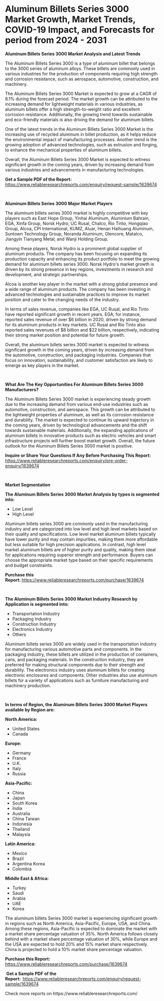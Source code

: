 <p><h1>Aluminum Billets Series 3000 Market Growth, Market Trends, COVID-19 Impact, and Forecasts for period from 2024 - 2031</h1></p><p><strong>Aluminum Billets Series 3000 Market Analysis and Latest Trends</strong></p>
<p><p>The Aluminum Billets Series 3000 is a type of aluminum billet that belongs to the 3000 series of aluminum alloys. These billets are commonly used in various industries for the production of components requiring high strength and corrosion resistance, such as aerospace, automotive, construction, and machinery.</p><p>The Aluminum Billets Series 3000 Market is expected to grow at a CAGR of 8.1% during the forecast period. The market growth can be attributed to the increasing demand for lightweight materials in various industries, as aluminum billets offer a high strength-to-weight ratio and excellent corrosion resistance. Additionally, the growing trend towards sustainable and eco-friendly materials is also driving the demand for aluminum billets.</p><p>One of the latest trends in the Aluminum Billets Series 3000 Market is the increasing use of recycled aluminum in billet production, as it helps reduce the environmental impact of manufacturing processes. Another trend is the growing adoption of advanced technologies, such as extrusion and forging, to enhance the mechanical properties of aluminum billets.</p><p>Overall, the Aluminum Billets Series 3000 Market is expected to witness significant growth in the coming years, driven by increasing demand from various industries and advancements in manufacturing technologies.</p></p>
<p><strong>Get a Sample PDF of the Report:&nbsp;</strong> <a href="https://www.reliableresearchreports.com/enquiry/request-sample/1639674">https://www.reliableresearchreports.com/enquiry/request-sample/1639674</a></p>
<p>&nbsp;</p>
<p><strong>Aluminum Billets Series 3000 Major Market Players</strong></p>
<p><p>The aluminum billets series 3000 market is highly competitive with key players such as East Hope Group, Yinhai Aluminum, Aluminium Bahrain, EGA, Xinfa Group, Norsk Hydro, UC Rusal, Chalco, Rio Tinto, Hongqiao Group, Alcoa, CPI International, KUMZ, Aluar, Henan Haihuang Aluminum, Suntown Technology Group, Noranda Aluminum, Glencore, Matalco, Jiangyin Tianyang Metal, and Wanji Holding Group.</p><p>Among these players, Norsk Hydro is a prominent global supplier of aluminum products. The company has been focusing on expanding its production capacity and enhancing its product portfolio to meet the growing demand for aluminum billets series 3000. Norsk Hydro's market growth is driven by its strong presence in key regions, investments in research and development, and strategic partnerships.</p><p>Alcoa is another key player in the market with a strong global presence and a wide range of aluminum products. The company has been investing in advanced technologies and sustainable practices to improve its market position and cater to the changing needs of the industry.</p><p>In terms of sales revenue, companies like EGA, UC Rusal, and Rio Tinto have reported significant growth in recent years. EGA, for instance, reported sales revenue of over $6 billion in 2020, driven by strong demand for its aluminum products in key markets. UC Rusal and Rio Tinto also reported sales revenues of $8 billion and $22 billion, respectively, indicating their strong market position and potential for future growth.</p><p>Overall, the aluminum billets series 3000 market is expected to witness significant growth in the coming years, driven by increasing demand from the automotive, construction, and packaging industries. Companies that focus on innovation, sustainability, and customer satisfaction are likely to emerge as key players in the market.</p></p>
<p>&nbsp;</p>
<p><strong>What Are The Key Opportunities For Aluminum Billets Series 3000 Manufacturers?</strong></p>
<p><p>The Aluminum Billets Series 3000 market is experiencing steady growth due to the increasing demand from various end-use industries such as automotive, construction, and aerospace. This growth can be attributed to the lightweight properties of aluminum, as well as its corrosion resistance and durability. The market is expected to continue its upward trajectory in the coming years, driven by technological advancements and the shift towards sustainable materials. Additionally, the expanding applications of aluminum billets in innovative products such as electric vehicles and smart infrastructure projects will further boost market growth. Overall, the future outlook for the Aluminum Billets Series 3000 market is positive.</p></p>
<p><strong>Inquire or Share Your Questions If Any Before Purchasing This Report:</strong> <a href="https://www.reliableresearchreports.com/enquiry/pre-order-enquiry/1639674">https://www.reliableresearchreports.com/enquiry/pre-order-enquiry/1639674</a></p>
<p>&nbsp;</p>
<p><strong>Market Segmentation</strong></p>
<p><strong>The Aluminum Billets Series 3000 Market Analysis by types is segmented into:</strong></p>
<p><ul><li>Low Level</li><li>High Level</li></ul></p>
<p><p>Aluminum billets series 3000 are commonly used in the manufacturing industry and are categorized into low level and high level markets based on their quality and specifications. Low level market aluminum billets typically have lower purity and may contain impurities, making them more affordable but less suitable for high precision applications. In contrast, high level market aluminum billets are of higher purity and quality, making them ideal for applications requiring superior strength and performance. Buyers can choose the appropriate market type based on their specific requirements and budget constraints.</p></p>
<p><strong>Purchase this Report:&nbsp;</strong><a href="https://www.reliableresearchreports.com/purchase/1639674">https://www.reliableresearchreports.com/purchase/1639674</a></p>
<p>&nbsp;</p>
<p><strong>The Aluminum Billets Series 3000 Market Industry Research by Application is segmented into:</strong></p>
<p><ul><li>Transportation Industry</li><li>Packaging Industry</li><li>Construction Industry</li><li>Electronics Industry</li><li>Others</li></ul></p>
<p><p>Aluminum billets series 3000 are widely used in the transportation industry for manufacturing various automotive parts and components. In the packaging industry, these billets are utilized in the production of containers, cans, and packaging materials. In the construction industry, they are preferred for making structural components due to their strength and durability. The electronics industry uses aluminum billets for creating electronic enclosures and components. Other industries also use aluminum billets for a variety of applications such as furniture manufacturing and machinery production.</p></p>
<p>&nbsp;</p>
<p><strong>In terms of Region, the Aluminum Billets Series 3000 Market Players available by Region are:</strong></p>
<p>
    <p> <strong> North America: </strong>
        <ul>
            <li>United States</li>
            <li>Canada</li>
        </ul>
        </p> 
    <p> <strong> Europe: </strong>
        <ul>
            <li>Germany</li>
            <li>France</li>
            <li>U.K.</li>
            <li>Italy</li>
            <li>Russia</li>
        </ul>
        </p> 
    <p> <strong> Asia-Pacific: </strong>
        <ul>
            <li>China</li>
            <li>Japan</li>
            <li>South Korea</li>
            <li>India</li>
            <li>Australia</li>
            <li>China Taiwan</li>
            <li>Indonesia</li>
            <li>Thailand</li>
            <li>Malaysia</li>
        </ul>
        </p> 
    <p> <strong> Latin America: </strong>
        <ul>
            <li>Mexico</li>
            <li>Brazil</li>
            <li>Argentina Korea</li>
            <li>Colombia</li>
        </ul>
        </p> 
    <p> <strong> Middle East & Africa: </strong>
        <ul>
            <li>Turkey</li>
            <li>Saudi</li>
            <li>Arabia</li>
            <li>UAE</li>
            <li>Korea</li>
        </ul>
    </p>
    </p>
<p><p>The aluminum billets Series 3000 market is experiencing significant growth in regions such as North America, Asia-Pacific, Europe, USA, and China. Among these regions, Asia-Pacific is expected to dominate the market with a market share percentage valuation of 35%. North America follows closely behind with a market share percentage valuation of 30%, while Europe and the USA are expected to hold 20% and 15% market share respectively. China is projected to hold a 10% market share percentage valuation.</p></p>
<p><strong>Purchase this Report: </strong><a href="https://www.reliableresearchreports.com/purchase/1639674">https://www.reliableresearchreports.com/purchase/1639674</a></p>
<p>&nbsp;<strong>Get a Sample PDF of the Report:&nbsp;&nbsp;</strong><a href="https://www.reliableresearchreports.com/enquiry/request-sample/1639674">https://www.reliableresearchreports.com/enquiry/request-sample/1639674</a></p>
<p><strong></strong></p>
<p>Check more reports on https://www.reliableresearchreports.com/</p>
